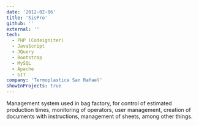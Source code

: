 ```yaml
---
date: '2012-02-06'
title: 'SisPro'
github: ''
external: ''
tech:
  - PHP (Codeigniter)
  - JavaScript
  - JQuery
  - Bootstrap
  - MySQL
  - Apache
  - GIT
company: 'Termoplastica San Rafael'
showInProjects: true
---
```


Management system used in bag factory, for control of estimated production times, monitoring of operators, user management, creation of documents with instructions, management of sheets, among other things.
